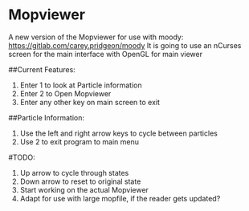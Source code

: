 # Mopviewer
A new version of the Mopviewer for use with moody: https://gitlab.com/carey.pridgeon/moody
It is going to use an nCurses screen for the main interface with OpenGL for main viewer

##Current Features:
1. Enter 1 to look at Particle information
2. Enter 2 to Open Mopviewer
3. Enter any other key on main screen to exit

##Particle Information:
1. Use the left and right arrow keys to cycle between particles
2. Use 2 to exit program to main menu


#TODO:
1. Up arrow to cycle through states
2. Down arrow to reset to original state
3. Start working on the actual Mopviewer
4. Adapt for use with large mopfile, if the reader gets updated?
